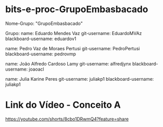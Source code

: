 # bits-e-proc-GrupoEmbasbacado
Nome-Grupo: "GrupoEmbasbacado"

Grupo:
  name: Eduardo Mendes Vaz
  git-username: EduardoMVAz
  blackboard-username: eduardov1

  name: Pedro Vaz de Moraes Pertusi
  git-username: PedroPertusi
  blackboard-username: pedrovmp
 
  name: João Alfredo Cardoso Lamy
  git-username: alfredjynx
  blackboard-username: joaoacl
  
  name: Julia Karine Peres
  git-username: juliakp1
  blackboard-username: juliakp1
  
  # Link do Vídeo - Conceito A <br>
  https://youtube.com/shorts/8cbo1DRwmQ4?feature=share
  
